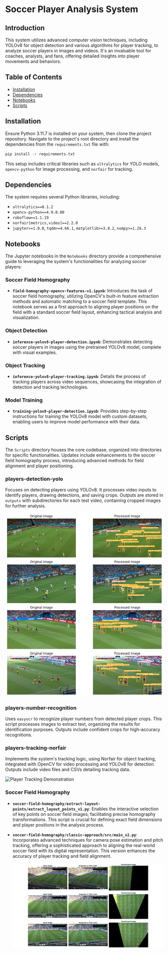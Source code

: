 # Soccer Player Analysis System

## Introduction
This system utilizes advanced computer vision techniques, including YOLOv8 for object detection and various algorithms for player tracking, to analyze soccer players in images and videos. It's an invaluable tool for coaches, analysts, and fans, offering detailed insights into player movements and behaviors.

## Table of Contents
- [Installation](#installation)
- [Dependencies](#dependencies)
- [Notebooks](#notebooks)
- [Scripts](#scripts)

## Installation
Ensure Python 3.11.7 is installed on your system, then clone the project repository. Navigate to the project's root directory and install the dependencies from the `requirements.txt` file with:
```bash
pip install -r requirements.txt
```
This setup includes critical libraries such as `ultralytics` for YOLO models, `opencv-python` for image processing, and `norfair` for tracking.

## Dependencies
The system requires several Python libraries, including:
- `ultralytics==8.1.2`
- `opencv-python==4.9.0.80`
- `roboflow==1.1.19`
- `norfair[metrics,video]==2.2.0`
- `jupyter>=1.0.0`, `tqdm>=4.66.1`, `matplotlib>=3.8.2`, `numpy>=1.26.3`

## Notebooks
The Jupyter notebooks in the `Notebooks` directory provide a comprehensive guide to leveraging the system's functionalities for analyzing soccer players:

### Soccer Field Homography
- **`field-homography-opencv-features-v1.ipynb`**: Introduces the task of soccer field homography, utilizing OpenCV's built-in feature extraction methods and automatic matching to a soccer field template. This notebook serves as a first approach to aligning player positions on the field with a standard soccer field layout, enhancing tactical analysis and visualization.

### Object Detection
- **`inference-yolov8-player-detection.ipynb`**: Demonstrates detecting soccer players in images using the pretrained YOLOv8 model, complete with visual examples. 

### Object Tracking
- **`inference-yolov8-player-tracking.ipynb`**: Details the process of tracking players across video sequences, showcasing the integration of detection and tracking technologies.

### Model Training
- **`training-yolov8-player-detection.ipynb`**: Provides step-by-step instructions for training the YOLOv8 model with custom datasets, enabling users to improve model performance with their data.

## Scripts
The `Scripts` directory houses the core codebase, organized into directories for specific functionalities. Updates include enhancements to the soccer field homography process, introducing advanced methods for field alignment and player positioning.

### players-detection-yolo
Focuses on detecting players using YOLOv8. It processes video inputs to identify players, drawing detections, and saving crops. Outputs are stored in `outputs` with subdirectories for each test video, containing cropped images for further analysis.

  ![Object Detection Visualization](Resources/object_detection.png)

### players-number-recognition
Uses `easyocr` to recognize player numbers from detected player crops. This script processes images to extract text, organizing the results for identification purposes. Outputs include confident crops for high-accuracy recognitions.

### players-tracking-norfair
Implements the system's tracking logic, using Norfair for object tracking, integrated with OpenCV for video processing and YOLOv8 for detection. Outputs include video files and CSVs detailing tracking data.

  ![Player Tracking Demonstration](Resources/object_tracking.gif)

### Soccer Field Homography
- **`soccer-field-homography/extract-layout-points/extract_layout_points_v1.py`**: Enables the interactive selection of key points on soccer field images, facilitating precise homography transformations. This script is crucial for defining exact field dimensions and player positions in the analysis process.

- **`soccer-field-homography/classic-approach/src/main_v2.py`**: Incorporates advanced techniques for camera pose estimation and pitch tracking, offering a sophisticated approach to aligning the real-world soccer field with its digital representation. This version enhances the accuracy of player tracking and field alignment.

  ![Soccer Field Homography Example](Resources/soccer-field-homography.png)

